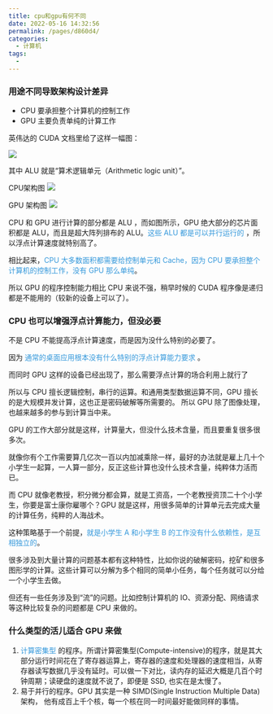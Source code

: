 ```yaml
---
title: cpu和gpu有何不同
date: 2022-05-16 14:32:56
permalink: /pages/d860d4/
categories:
  - 计算机
tags:
  - 
---
```

### 用途不同导致架构设计差异

- CPU 要承担整个计算机的控制工作
- GPU 主要负责单纯的计算工作

英伟达的 CUDA 文档里给了这样一幅图：

![](https://qiniu.espe.work/blog/20220516143328.png)

其中 ALU 就是“算术逻辑单元（Arithmetic logic unit）”。

CPU架构图
![](https://qiniu.espe.work/blog/20220516144848.png)

GPU 架构图
![](https://qiniu.espe.work/blog/20220516145538.png)

CPU 和 GPU 进行计算的部分都是 ALU ，而如图所示，GPU 绝大部分的芯片面积都是 ALU，而且是超大阵列排布的 ALU。<font color=#3498db>这些 ALU 都是可以并行运行的</font> ，所以浮点计算速度就特别高了。

相比起来，<font color=#3498db>CPU 大多数面积都需要给控制单元和 Cache，因为 CPU 要承担整个计算机的控制工作，没有 GPU 那么单纯</font>。

所以 GPU 的程序控制能力相比 CPU 来说不强，稍早时候的 CUDA 程序像是递归都是不能用的（较新的设备上可以了）。

### CPU 也可以增强浮点计算能力，但没必要

不是 CPU 不能提高浮点计算速度，而是因为没什么特别的必要了。

因为 <font color=#3498db>通常的桌面应用根本没有什么特别的浮点计算能力要求</font> 。

而同时 GPU 这样的设备已经出现了，那么需要浮点计算的场合利用上就行了

所以与 CPU 擅长逻辑控制，串行的运算。和通用类型数据运算不同，GPU 擅长的是大规模并发计算，这也正是密码破解等所需要的。
所以 GPU 除了图像处理，也越来越多的参与到计算当中来。

GPU 的工作大部分就是这样，计算量大，但没什么技术含量，而且要重复很多很多次。

就像你有个工作需要算几亿次一百以内加减乘除一样，最好的办法就是雇上几十个小学生一起算，一人算一部分，反正这些计算也没什么技术含量，纯粹体力活而已。

而 CPU 就像老教授，积分微分都会算，就是工资高，一个老教授资顶二十个小学生，你要是富士康你雇哪个？GPU 就是这样，用很多简单的计算单元去完成大量的计算任务，纯粹的人海战术。

这种策略基于一个前提，<font color=#3498db>就是小学生 A 和小学生 B 的工作没有什么依赖性，是互相独立的</font>。

很多涉及到大量计算的问题基本都有这种特性，比如你说的破解密码，挖矿和很多图形学的计算。这些计算可以分解为多个相同的简单小任务，每个任务就可以分给一个小学生去做。

但还有一些任务涉及到“流”的问题。比如控制计算机的 IO、资源分配、网络请求等这种比较复杂的问题都是 CPU 来做的。

### 什么类型的活儿适合 GPU 来做

1. <font color=#3498db>计算密集型</font> 的程序。所谓计算密集型(Compute-intensive)的程序，就是其大部分运行时间花在了寄存器运算上，寄存器的速度和处理器的速度相当，从寄存器读写数据几乎没有延时。可以做一下对比，读内存的延迟大概是几百个时钟周期；读硬盘的速度就不说了，即便是 SSD, 也实在是太慢了。
2. 易于并行的程序。GPU 其实是一种 SIMD(Single Instruction Multiple Data)架构， 他有成百上千个核，每一个核在同一时间最好能做同样的事情。

